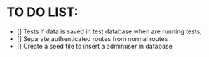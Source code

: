 # TO DO LIST:

-  [] Tests if data is saved in test database when are running tests;
-  [] Separate authenticated routes from normal routes
-  [] Create a seed file to insert a adminuser in database
